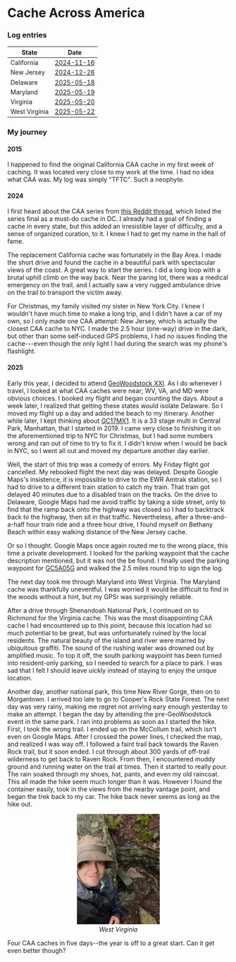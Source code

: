 # Cache Across America

### Log entries

| State         | Date                                                        |
| ------------- | ----------------------------------------------------------- |
| California    | [2024-11-16](https://www.geocaching.com/live/log/GL1DCH4YZ) |
| New Jersey    | [2024-12-26](https://www.geocaching.com/live/log/GL1DGP3MN) |
| Delaware      | [2025-05-18](https://www.geocaching.com/live/log/GL1ECDM6V) |
| Maryland      | [2025-05-19](https://www.geocaching.com/live/log/GL1ECHQMW) |
| Virginia      | [2025-05-20](https://www.geocaching.com/live/log/GL1ECRQBE) |
| West Virginia | [2025-05-22](https://www.geocaching.com/live/log/GL1ED1NCN) |

### My journey

#### 2015

I happened to find the original California CAA cache in my first week of
caching. It was located very close to my work at the time. I had no idea what
CAA was. My log was simply "TFTC". Such a neophyte.

#### 2024

I first heard about the CAA series from
[this Reddit thread](https://www.reddit.com/r/geocaching/comments/1g3tla6/mustcache_in_washington_dc_area/),
which listed the series final as a must-do cache in DC. I already had a goal of
finding a cache in every state, but this added an irresistible layer of
difficulty, and a sense of organized curation, to it. I knew I had to get my
name in the hall of fame.

The replacement California cache was fortunately in the Bay Area. I made the
short drive and found the cache in a beautiful park with spectacular views of
the coast. A great way to start the series. I did a long loop with a brutal
uphill climb on the way back. Near the paring lot, there was a medical
emergency on the trail, and I actually saw a very rugged ambulance drive on
the trail to transport the victim away.

For Christmas, my family visited my sister in New York City. I knew I wouldn't
have much time to make a long trip, and I didn't have a car of my own, so I
only made one CAA attempt: New Jersey, which is actually the closest CAA cache
to NYC. I made the 2.5 hour (one-way) drive in the dark, but other than some
self-induced GPS problems, I had no issues finding the cache---even though the
only light I had during the search was my phone's flashlight.

#### 2025

Early this year, I decided to attend
[GeoWoodstock XXI](http://geowoodstockxxi.com). As I do whenever I travel, I
looked at what CAA caches were near; WV, VA, and MD were obvious choices. I
booked my flight and began counting the days. About a week later, I realized
that getting these states would isolate Delaware. So I moved my flight up a day
and added the beach to my itinerary. Another while later, I kept thinking about
[GC17MX1](http://coord.info/GC17MX1). It is a 33 stage multi in Central Park,
Manhattan, that I started in 2019. I came very close to finishing it on the
aforementioned trip to NYC for Christmas, but I had some numbers wrong and ran
out of time to try to fix it. I didn't know when I would be back in NYC, so I
went all out and moved my departure another day earlier.

Well, the start of this trip was a comedy of errors. My Friday flight got
cancelled. My rebooked flight the next day was delayed. Despite Google Maps's
insistence, it is impossible to drive to the EWR Amtrak station, so I had to
drive to a different train station to catch my train. That train got delayed 40
minutes due to a disabled train on the tracks. On the drive to Delaware, Google
Maps had me avoid traffic by taking a side street, only to find that the ramp
back onto the highway was closed so I had to backtrack back to the highway, then
sit in that traffic. Nevertheless, after a three-and-a-half hour train ride and
a three hour drive, I found myself on Bethany Beach within easy walking distance
of the New Jersey cache.

Or so I thought. Google Maps once again routed me to the wrong place, this time
a private development. I looked for the parking waypoint that the cache
description mentioned, but it was not the be found. I finally used the parking
waypoint for [GC5A05G](http://coord.info/GC5A05G) and walked the 2.5 miles round
trip to sign the log.

The next day took me through Maryland into West Virginia. The Maryland cache was
thankfully uneventful. I was worried it would be difficult to find in the woods
without a hint, but my GPSr was surprisingly reliable.

After a drive through Shenandoah National Park, I continued on to Richmond for
the Virginia cache. This was the most disappointing CAA cache I had encountered
up to this point, because this location had so much potential to be great, but
was unfortunately ruined by the local residents. The natural beauty of the
island and river were marred by ubiquitous graffiti. The sound of the rushing
water was drowned out by amplified music. To top it off, the south parking
waypoint has been turned into resident-only parking, so I needed to search for
a place to park. I was sad that I felt I should leave uickly instead of staying
to enjoy the unique location.

Another day, another national park, this time New River Gorge, then on to
Morgantown. I arrived too late to go to Cooper's Rock State Forest. The next day
was very rainy, making me regret not arriving eary enough yesterday to make an
attempt. I began the day by attending the pre-GeoWoodstock event in the same
park. I ran into problems as soon as I started the hike. First, I took the wrong
trail. I ended up on the McCollum trail, which isn't even on Google Maps. After
I crossed the power lines, I checked the map, and realized I was way off. I
followed a faint trail back towards the Raven Rock trail, but it soon ended. I
cut through about 300 yards of off-trail wilderness to get back to Raven Rock.
From then, I encountered muddy ground and running water on the trail at times.
Then it started to really pour. The rain soaked through my shoes, hat, pants,
and even my old raincoat. This all made the hike seem much longer than it was.
However I found the container easily, took in the views from the nearby vantage
point, and began the trek back to my car. The hike back never seems as long as
the hike out.


<p style="text-align: center; font-style: italic">
<img src="caches/caa/wv.jpg" alt="West Virginia" title="West Virginia">
<br />
West Virginia
</p>

Four CAA caches in five days--the year is off to a great start. Can it get even
better though?
